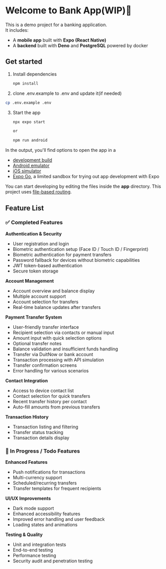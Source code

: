# Welcome to Bank App(WIP)👋
This is a demo project for a banking application.  
It includes:  
- A **mobile app** built with **Expo (React Native)**  
- A **backend** built with **Deno** and **PostgreSQL** powered by docker

## Get started

1. Install dependencies

   ```bash
   npm install
   ```

2. clone .env.example to .env and update it(if needed)
```bash
cp .env.example .env
```

3. Start the app

   ```bash
   npx expo start

   or 

   npm run android
   ```

In the output, you'll find options to open the app in a

- [development build](https://docs.expo.dev/develop/development-builds/introduction/)
- [Android emulator](https://docs.expo.dev/workflow/android-studio-emulator/)
- [iOS simulator](https://docs.expo.dev/workflow/ios-simulator/)
- [Expo Go](https://expo.dev/go), a limited sandbox for trying out app development with Expo

You can start developing by editing the files inside the **app** directory. This project uses [file-based routing](https://docs.expo.dev/router/introduction).

## Feature List

### ✅ Completed Features

**Authentication & Security**
- User registration and login
- Biometric authentication setup (Face ID / Touch ID / Fingerprint)
- Biometric authentication for payment transfers
- Password fallback for devices without biometric capabilities
- JWT token-based authentication
- Secure token storage

**Account Management**
- Account overview and balance display
- Multiple account support
- Account selection for transfers
- Real-time balance updates after transfers

**Payment Transfer System**
- User-friendly transfer interface
- Recipient selection via contacts or manual input
- Amount input with quick selection options
- Optional transfer notes
- Balance validation and insufficient funds handling
- Transfer via DuitNow or bank account
- Transaction processing with API simulation
- Transfer confirmation screens
- Error handling for various scenarios

**Contact Integration**
- Access to device contact list
- Contact selection for quick transfers
- Recent transfer history per contact
- Auto-fill amounts from previous transfers

**Transaction History**
- Transaction listing and filtering
- Transfer status tracking
- Transaction details display

### 🔄 In Progress / Todo Features

**Enhanced Features**
- Push notifications for transactions
- Multi-currency support
- Scheduled/recurring transfers
- Transfer templates for frequent recipients

**UI/UX Improvements**
- Dark mode support
- Enhanced accessibility features
- Improved error handling and user feedback
- Loading states and animations

**Testing & Quality**
- Unit and integration tests
- End-to-end testing
- Performance testing
- Security audit and penetration testing
